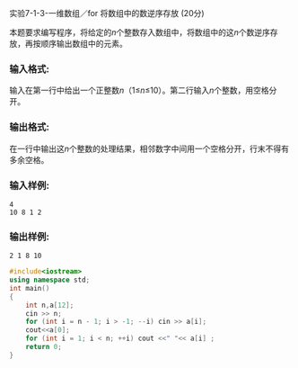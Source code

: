 实验7-1-3-一维数组／for 将数组中的数逆序存放 (20分)

本题要求编写程序，将给定的*n*个整数存入数组中，将数组中的这*n*个数逆序存放，再按顺序输出数组中的元素。

### 输入格式:

输入在第一行中给出一个正整数*n*（1≤*n*≤10）。第二行输入*n*个整数，用空格分开。

### 输出格式:

在一行中输出这*n*个整数的处理结果，相邻数字中间用一个空格分开，行末不得有多余空格。

### 输入样例:

```in
4
10 8 1 2
```

### 输出样例:

```out
2 1 8 10
```



```c++
#include<iostream>
using namespace std;
int main()
{
	int n,a[12];
	cin >> n;
	for (int i = n - 1; i > -1; --i) cin >> a[i];
    cout<<a[0];
	for (int i = 1; i < n; ++i) cout <<" "<< a[i] ;
	return 0;
}
```

